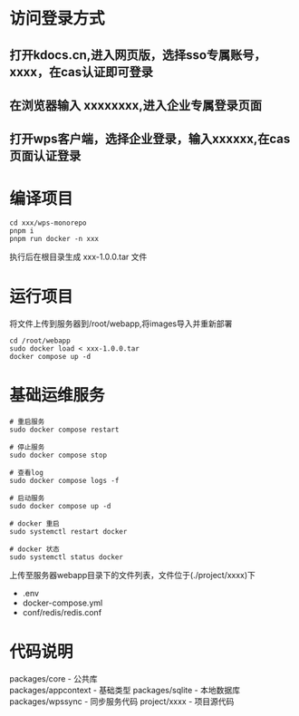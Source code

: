 # 访问登录方式
## 打开kdocs.cn,进入网页版，选择sso专属账号，xxxx，在cas认证即可登录
## 在浏览器输入 xxxxxxxx,进入企业专属登录页面
## 打开wps客户端，选择企业登录，输入xxxxxx,在cas页面认证登录

# 编译项目
```shell
cd xxx/wps-monorepo
pnpm i
pnpm run docker -n xxx
```
执行后在根目录生成 xxx-1.0.0.tar 文件

# 运行项目
将文件上传到服务器到/root/webapp,将images导入并重新部署
```shell
cd /root/webapp
sudo docker load < xxx-1.0.0.tar
docker compose up -d
```

# 基础运维服务
```shell
# 重启服务
sudo docker compose restart

# 停止服务
sudo docker compose stop

# 查看log
sudo docker compose logs -f

# 启动服务
sudo docker compose up -d

# docker 重启
sudo systemctl restart docker 

# docker 状态
sudo systemctl status docker
```

上传至服务器webapp目录下的文件列表，文件位于(./project/xxxx)下
- .env
- docker-compose.yml
- conf/redis/redis.conf

# 代码说明
packages/core           - 公共库  
packages/appcontext     - 基础类型
packages/sqlite         - 本地数据库
packages/wpssync        - 同步服务代码
project/xxxx            - 项目源代码